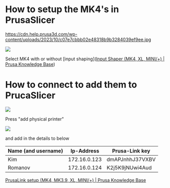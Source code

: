 





# How to setup the MK4's in PrusaSlicer



https://cdn.help.prusa3d.com/wp-content/uploads/2023/10/c07e7cbbb02e48318b9b3284039ef9ee.jpg

![](/home/leah/.var/app/com.github.marktext.marktext/config/marktext/images/2024-01-25-22-03-08-image.png)

Select MK4 with or without [input shaping]([Input Shaper (MK4, XL, MINI/+) | Prusa Knowledge Base](https://help.prusa3d.com/article/input-shaper-mk4-xl-mini-_451816))

# How to connect to add them to PrucaSlicer

![](/home/leah/.var/app/com.github.marktext.marktext/config/marktext/images/2024-01-25-22-08-29-image.png)

Press "add physical printer"

![](/home/leah/.var/app/com.github.marktext.marktext/config/marktext/images/2024-01-25-22-09-09-image.png)

and add in the details to below



| Name (and username) | Ip-Address   | Prusa-Link key  |
| ------------------- | ------------ | --------------- |
| Kim                 | 172.16.0.123 | dmAPJnhhJ37VXBV |
| Romanov             | 172.16.0.124 | K2j5K9jNUwi4Aud |

[PrusaLink setup (MK4, MK3.9, XL, MINI/+) | Prusa Knowledge Base](https://help.prusa3d.com/guide/wi-fi-and-prusalink-setup-mk4-mk3-9-xl-mini-_413293#416077)
